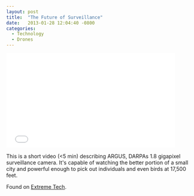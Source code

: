 ```yaml
---
layout: post
title:  "The Future of Surveillance"
date:   2013-01-28 12:04:40 -0800
categories:
  - Technology
  - Drones
---
```


<iframe class="embedly-embed" src="//cdn.embedly.com/widgets/media.html?src=https%3A%2F%2Fwww.youtube.com%2Fembed%2FQGxNyaXfJsA%3Ffeature%3Doembed&url=https%3A%2F%2Fwww.youtube.com%2Fwatch%3Fv%3DQGxNyaXfJsA&image=https%3A%2F%2Fi.ytimg.com%2Fvi%2FQGxNyaXfJsA%2Fhqdefault.jpg&key=d815972c91e546edb5d2d02e509f8b1c&type=text%2Fhtml&schema=youtube" width="450" height="253" scrolling="no" frameborder="0" allowfullscreen></iframe>

 This is a short video (<5 min) describing ARGUS, DARPAs 1.8 gigapixel surveillance camera. It's capable of watching the better portion of a small city and powerful enough to pick out individuals and even birds at 17,500 feet. 

 Found on  [Extreme Tech](http://www.extremetech.com/extreme/146909-darpa-shows-off-1-8-gigapixel-surveillance-drone-can-spot-a-terrorist-from-20000-feet?utm_source=rss&utm_medium=rss&utm_campaign=darpa-shows-off-1-8-gigapixel-surveillance-drone-can-spot-a-terrorist-from-20000-feet). 
